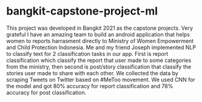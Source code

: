 # bangkit-capstone-project-ml
This project was developed in Bangkit 2021 as the capstone projects. Very grateful I have an amazing team to build an android application that helps women to reports harrasment directly to Ministry of Women Empowerment and Child Protection Indonesia. Me and my friend Joseph implemented NLP to classify text for 2 classification tasks in our app. First is report classification which classify the report that user made to some categories from the ministry, then second is post/story classification that classify the stories user made to share with each other. We collected the data by scraping Tweets on Twitter based on #MeToo movement. We used CNN for the model and got 80% accuracy for report classification and 78% accuracy for post classification.
